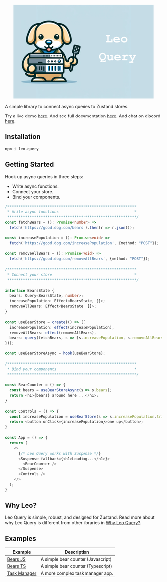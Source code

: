 <p align="center">
  <img src="./assets/leo.png" height="300">
</p>

A simple library to connect async queries to Zustand stores.

Try a live demo [here](https://codesandbox.io/p/sandbox/leo-query-bears-demo-js-wmwlgt?file=%2Fsrc%2FApp.jsx). And see full documentation [here](https://leoquery.com). And chat on discord [here](https://discord.gg/aucYm6hMsJ).

## Installation

```bash
npm i leo-query
```

## Getting Started

Hook up async queries in three steps: 
- Write async functions. 
- Connect your store. 
- Bind your components.


```typescript
/**********************************************************
 * Write async functions                                  *
 **********************************************************/
const fetchBears = (): Promise<number> => 
  fetch('https://good.dog.com/bears').then(r => r.json());

const increasePopulation = (): Promise<void> =>
  fetch('https://good.dog.com/increasePopulation', {method: "POST"});

const removeAllBears = (): Promise<void> =>
  fetch('https://good.dog.com/removeAllBears', {method: "POST"});

/**********************************************************
 * Connect your store                                     *
 **********************************************************/

interface BearsState {
  bears: Query<BearsState, number>;
  increasePopulation: Effect<BearsState, []>;
  removeAllBears: Effect<BearsState, []>;
}

const useBearStore = create(() => ({
  increasePopulation: effect(increasePopulation),
  removeAllBears: effect(removeAllBears),
  bears: query(fetchBears, s => [s.increasePopulation, s.removeAllBears]) // Re-fetch when increasePopulation or removeAllBears succeeds 
}));

const useBearStoreAsync = hook(useBearStore);

/**********************************************************
 * Bind your components                                   *
 **********************************************************/

const BearCounter = () => {
  const bears = useBearStoreAsync(s => s.bears);
  return <h1>{bears} around here ...</h1>;
}

const Controls = () => {
  const increasePopulation = useBearStore(s => s.increasePopulation.trigger);
  return <button onClick={increasePopulation}>one up</button>;
}

const App = () => {
  return (
    <>
      {/* Leo Query works with Suspense */}
      <Suspense fallback={<h1>Loading...</h1>}>
        <BearCounter />
      </Suspense>
      <Controls />
    </>
  );
}
```


## Why Leo?

Leo Query is simple, robust, and designed for Zustand. Read more about why Leo Query is different from other libraries in [Why Leo Query?](/why).

## Examples

| Example                                                                                           | Description                        |
|---------------------------------------------------------------------------------------------------|------------------------------------|
| [Bears JS](https://codesandbox.io/p/sandbox/leo-query-bears-demo-js-wmwlgt?file=%2Fsrc%2FApp.jsx) | A simple bear counter (Javascript) |
| [Bears TS](https://codesandbox.io/p/sandbox/leo-query-bears-demo-ts-7f2c34?file=%2Fsrc%2FApp.tsx) | A simple bear counter (Typescript) |
| [Task Manager](https://xsh8c4.csb.app/)                                                           | A more complex task manager app.   |
